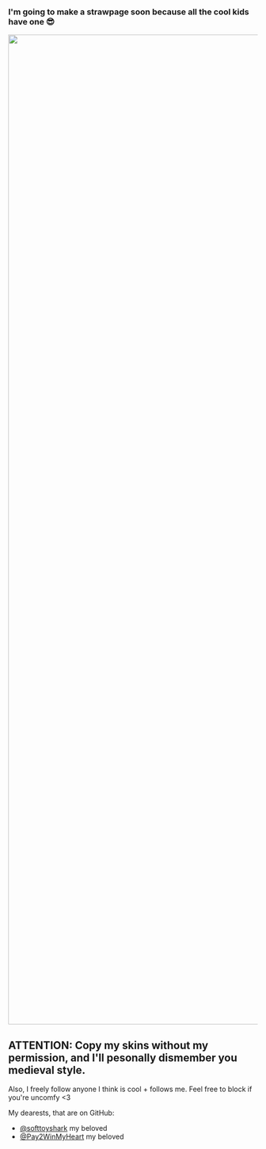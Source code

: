 ### I'm going to make a strawpage soon because all the cool kids have one 😎
<p align="center">
    <img width="2000" src=https://github.com/user-attachments/assets/35c20880-0845-422b-b01f-57cea734c7a4
</p>


## ATTENTION: Copy my skins without my permission, and I'll pesonally dismember you medieval style.

Also, I freely follow anyone I think is cool + follows me. Feel free to block if you're uncomfy <3

My dearests, that are on GitHub:
- [@softtoyshark](https://github.com/softtoyshark) my beloved
- [@Pay2WinMyHeart](https://github.com/RBYI-DNC-NoINSPO-please) my beloved



